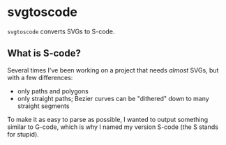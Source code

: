 # svgtoscode

`svgtoscode` converts SVGs to S-code.

## What is S-code?

Several times I've been working on a project that needs *almost* SVGs, but with a few differences:

- only paths and polygons
- only straight paths; Bezier curves can be "dithered" down to many straight segments

To make it as easy to parse as possible, I wanted to output something similar to G-code, which is why I named my version S-code (the S stands for stupid).